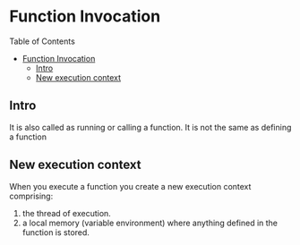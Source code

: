 # Function Invocation

Table of Contents

- [Function Invocation](#function-invocation)
  - [Intro](#intro)
  - [New execution context](#new-execution-context)

## Intro

It is also called as running or calling a function. It is not the same as defining a function

## New execution context

When you execute a function you create a new execution context comprising:

1. the thread of execution.
2. a local memory (variable environment) where anything defined in the function is stored.
